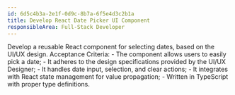 ```yaml
---
id: 6d5c4b3a-2e1f-0d9c-8b7a-6f5e4d3c2b1a
title: Develop React Date Picker UI Component
responsibleArea: Full-Stack Developer
---
```

Develop a reusable React component for selecting dates, based on the UI/UX design. Acceptance Criteria: - The component allows users to easily pick a date; - It adheres to the design specifications provided by the UI/UX Designer; - It handles date input, selection, and clear actions; - It integrates with React state management for value propagation; - Written in TypeScript with proper type definitions.